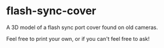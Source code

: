 # flash-sync-cover
A 3D model of a flash sync port cover found on old cameras.

Feel free to print your own, or if you can't feel free to ask!
